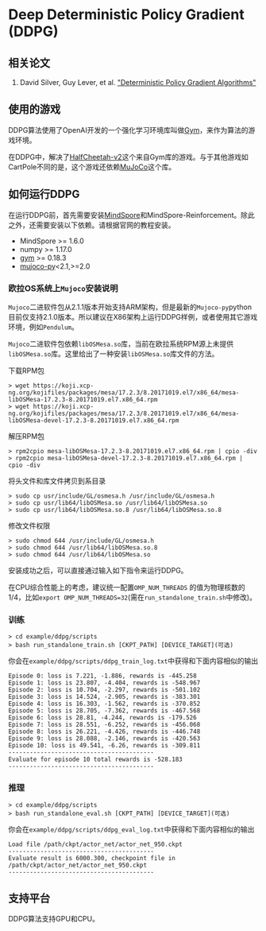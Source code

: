 # Deep Deterministic Policy Gradient (DDPG)

## 相关论文

1. David Silver, Guy Lever, et al. ["Deterministic Policy Gradient Algorithms"](https://proceedings.mlr.press/v32/silver14.pdf)

## 使用的游戏

DDPG算法使用了OpenAI开发的一个强化学习环境库叫做[Gym](https://github.com/openai/gym)，来作为算法的游戏环境。

在DDPG中，解决了[HalfCheetah-v2](https://www.gymlibrary.ml/environments/mujoco/half_cheetah/)这个来自Gym库的游戏。与于其他游戏如CartPole不同的是，这个游戏还依赖[MuJoCo](https://github.com/openai/mujoco-py)这个库。

## 如何运行DDPG

在运行DDPG前，首先需要安装[MindSpore](https://www.mindspore.cn/install)和MindSpore-Reinforcement。除此之外，还需要安装以下依赖。请根据官网的教程安装。

- MindSpore >= 1.6.0
- numpy >= 1.17.0
- [gym](https://github.com/openai/gym) >= 0.18.3
- [mujoco-py](https://github.com/openai/mujoco-py)<2.1,>=2.0

### 欧拉OS系统上`Mujoco`安装说明

`Mujoco`二进软件包从2.1.1版本开始支持ARM架构，但是最新的`Mujoco-py`python目前仅支持2.1.0版本。所以建议在X86架构上运行DDPG样例，或者使用其它游戏环境，例如`Pendulum`。

`Mujoco`二进软件包依赖`libOSMesa.so`库，当前在欧拉系统RPM源上未提供`libOSMesa.so`库。这里给出了一种安装`libOSMesa.so`库文件的方法。

下载RPM包

```shell
> wget https://koji.xcp-ng.org/kojifiles/packages/mesa/17.2.3/8.20171019.el7/x86_64/mesa-libOSMesa-17.2.3-8.20171019.el7.x86_64.rpm
> wget https://koji.xcp-ng.org/kojifiles/packages/mesa/17.2.3/8.20171019.el7/x86_64/mesa-libOSMesa-devel-17.2.3-8.20171019.el7.x86_64.rpm
```

解压RPM包

```shell
> rpm2cpio mesa-libOSMesa-17.2.3-8.20171019.el7.x86_64.rpm | cpio -div
> rpm2cpio mesa-libOSMesa-devel-17.2.3-8.20171019.el7.x86_64.rpm | cpio -div
```

将头文件和库文件拷贝到系目录

```shell
> sudo cp usr/include/GL/osmesa.h /usr/include/GL/osmesa.h
> sudo cp usr/lib64/libOSMesa.so /usr/lib64/libOSMesa.so
> sudo cp usr/lib64/libOSMesa.so.8 /usr/lib64/libOSMesa.so.8
```

修改文件权限

```shell
> sudo chmod 644 /usr/include/GL/osmesa.h
> sudo chmod 644 /usr/lib64/libOSMesa.so.8
> sudo chmod 644 /usr/lib64/libOSMesa.so
```

安装成功之后，可以直接通过输入如下指令来运行DDPG。

在CPU综合性能上的考虑，建议统一配置`OMP_NUM_THREADS` 的值为物理核数的1/4，比如`export OMP_NUM_THREADS=32`(需在`run_standalone_train.sh`中修改)。

### 训练

```shell
> cd example/ddpg/scripts
> bash run_standalone_train.sh [CKPT_PATH] [DEVICE_TARGET](可选)
```

你会在`example/ddpg/scripts/ddpg_train_log.txt`中获得和下面内容相似的输出

```shell
Episode 0: loss is 7.221, -1.886, rewards is -445.258
Episode 1: loss is 23.807, -4.404, rewards is -548.967
Episode 2: loss is 10.704, -2.297, rewards is -501.102
Episode 3: loss is 14.524, -2.905, rewards is -383.301
Episode 4: loss is 16.303, -1.562, rewards is -370.852
Episode 5: loss is 28.705, -7.362, rewards is -467.568
Episode 6: loss is 28.81, -4.244, rewards is -179.526
Episode 7: loss is 28.551, -6.252, rewards is -456.068
Episode 8: loss is 26.221, -4.426, rewards is -446.748
Episode 9: loss is 28.088, -2.146, rewards is -420.563
Episode 10: loss is 49.541, -6.26, rewards is -309.811
-----------------------------------------
Evaluate for episode 10 total rewards is -528.183
-----------------------------------------
```

### 推理

```shell
> cd example/ddpg/scripts
> bash run_standalone_eval.sh [CKPT_PATH] [DEVICE_TARGET](可选)
```

你会在`example/ddpg/scripts/ddpg_eval_log.txt`中获得和下面内容相似的输出

```shell
Load file /path/ckpt/actor_net/actor_net_950.ckpt
-----------------------------------------
Evaluate result is 6000.300, checkpoint file in /path/ckpt/actor_net/actor_net_950.ckpt
-----------------------------------------
```

## 支持平台

DDPG算法支持GPU和CPU。
